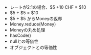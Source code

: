 * レートが2:1の場合、$5 +10 CHF = $10
* $5 + $5 = $10
* $5 + $5 からMoneyの返却
* Money.reduce(Money)
* Moneyの丸め処理
* hasCode()
* nullとの等価性
* オブジェクトとの等価性
